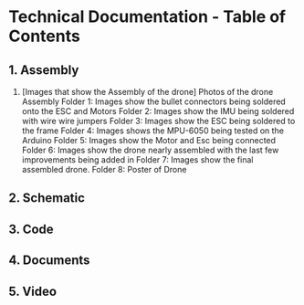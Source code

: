 # Technical Documentation - Table of Contents


## 1. Assembly

<ol>

<li>[Images that show the Assembly of the drone] Photos of the drone Assembly
Folder 1: Images show the bullet connectors being soldered onto the ESC and Motors
Folder 2: Images show the IMU being soldered with wire wire jumpers
Folder 3: Images show the ESC being soldered to the frame        
Folder 4: Images shows the MPU-6050 being tested on the Arduino 
Folder 5: Images show the Motor and Esc being connected 
Folder 6: Images show the drone nearly assembled with the last few improvements being added in 
Folder 7: Images show the final assembled drone.
Folder 8: Poster of Drone


</li>

</ol>


## 2. Schematic

## 3. Code

## 4. Documents 

## 5. Video
<ol>






</ol>
